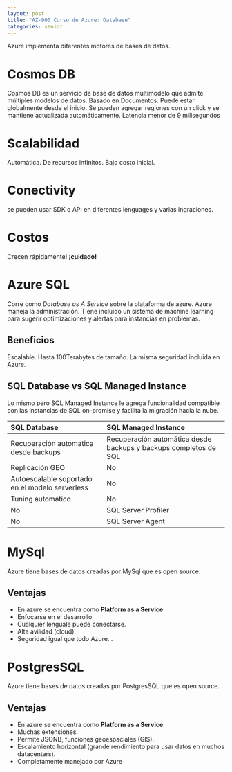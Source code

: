 ```yaml
---
layout: post
title: "AZ-900 Curso de Azure: Database"
categories: senior
---
```


Azure implementa diferentes motores de bases de datos<!--more-->.

# Cosmos DB

Cosmos DB es un servicio de base de datos multimodelo que admite múltiples modelos de datos. Basado en Documentos.
Puede estar globalmente desde el inicio. Se pueden agregar regiones con un click y se mantiene actualizada automáticamente. Latencia menor de 9 milisegundos

# Scalabilidad

Automática. De recursos infinitos. Bajo costo inicial.

# Conectivity

se pueden usar SDK o API en diferentes lenguages y varias ingraciones.

# Costos

Crecen rápidamente! **¡cuidado!**

# Azure SQL

Corre como _Database as A Service_ sobre la plataforma de azure. Azure maneja la administración. Tiene incluido un sistema de machine learning para sugerir optimizaciones y alertas para instancias en problemas.

## Beneficios

Escalable. Hasta 100Terabytes de tamaño. La misma seguridad incluida en Azure.

## SQL Database vs SQL Managed Instance

Lo mismo pero SQL Managed Instance le agrega funcionalidad compatible con las instancias de SQL on-promise y facilita la migración hacia la nube.

| SQL Database                                    | SQL Managed Instance                                             |
| :---------------------------------------------- | :--------------------------------------------------------------- |
| Recuperación automatica desde backups           | Recuperación automática desde backups y backups completos de SQL |
| Replicación GEO                                 | No                                                               |
| Autoescalable soportado en el modelo serverless | No                                                               |
| Tuning automático                               | No                                                               |
| No                                              | SQL Server Profiler                                              |
| No                                              | SQL Server Agent                                                 |

# MySql

Azure tiene bases de datos creadas por MySql que es open source.

## Ventajas

- En azure se encuentra como **Platform as a Service**
- Enfocarse en el desarrollo.
- Cualquier lenguale puede conectarse.
- Alta avilidad (cloud).
- Seguridad igual que todo Azure.
  .

# PostgresSQL

Azure tiene bases de datos creadas por PostgresSQL que es open source.

## Ventajas

- En azure se encuentra como **Platform as a Service**
- Muchas extensiones.
- Permite JSONB, funciones geoespaciales (GIS).
- Escalamiento horizontal (grande rendimiento para usar datos en muchos datacenters).
- Completamente manejado por Azure

